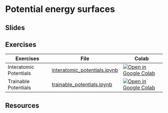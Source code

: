 # Potential energy surfaces

## Slides

## Exercises

| Exercises | File | Colab |
| --------  | ---- | ------ |
| Interatomic Potentials | [interatomic_potentials.ipynb](https://github.com/Mads-PeterVC/imlms/blob/main/lessons/lesson_3/interatomic_potentials.ipynb) | [ ![Open in Google Colab] ](https://colab.research.google.com/github/Mads-PeterVC/imlms/blob/main/lessons/lesson_3/interatomic_potentials.ipynb#) |
| Trainable Potentials | [trainable_potentials.ipynb](https://github.com/Mads-PeterVC/imlms/blob/main/lessons/lesson_3/lj_exercises.ipynb) | [ ![Open in Google Colab] ](https://colab.research.google.com/github/Mads-PeterVC/imlms/blob/main/lessons/lesson_3/trainable_potentials.ipynb#) |


[Open in Google Colab]: https://colab.research.google.com/assets/colab-badge.svg

## Resources